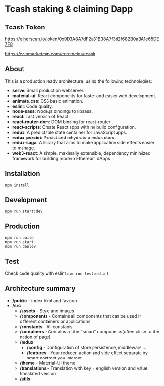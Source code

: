# **Tcash staking & claiming Dapp**
## **Tcash Token**
https://etherscan.io/token/0x9D3A8A7dF2a81B38A7f3d2f682B0aBA1e65DE7F8

https://coinmarketcap.com/currencies/tcash

## **About**
This is a production ready architecture, using  the following technologies:
- **serve**: Small production webserver.
- **material-ui**: React components for faster and easier web development.
- **animate.css**: CSS basic animation.
- **eslint**: Code quality.
- **node-sass**: Node.js bindings to libsass.
- **react**: Last version of React.
- **react-router-dom**: DOM binding for react-router .
- **react-scripts**: Create React apps with no build configuration.
- **redux**: A predictable state container for JavaScript apps.
- **redux-persist**: Persist and rehydrate a redux store.
- **redux-saga**: A library that aims to make application side effects easier to manage.
- **web3-react**: A simple, maximally extensible, dependency minimized framework for building modern Ethereum dApps

## **Installation**
`npm install`
## **Development**
`npm run start:dev`
## **Production**
```
npm run build
npm run start
npm run deploy
```
## **Test**
Check code quality with eslint `npm run test:eslint`

## **Architecture summary**
- **/public** - index.html and favicon
- **/src**
    - **/assets** - Style and images
    - **/components** - Contains all components that can be used in different containers or applications
    - **/constants** - All constants
    - **/containers** - Contains all the "smart" components(often close to the notion of page)
    - **/redux**
        - **/config** - Configuration of store persistence, middleware ...
        - **/features** - Your reducer, action and side effect separate by smart contract you interact
    - **/theme** - Material-UI theme
    - **/translations** - Translation with key = english version and value translated version
    - **/utils**
